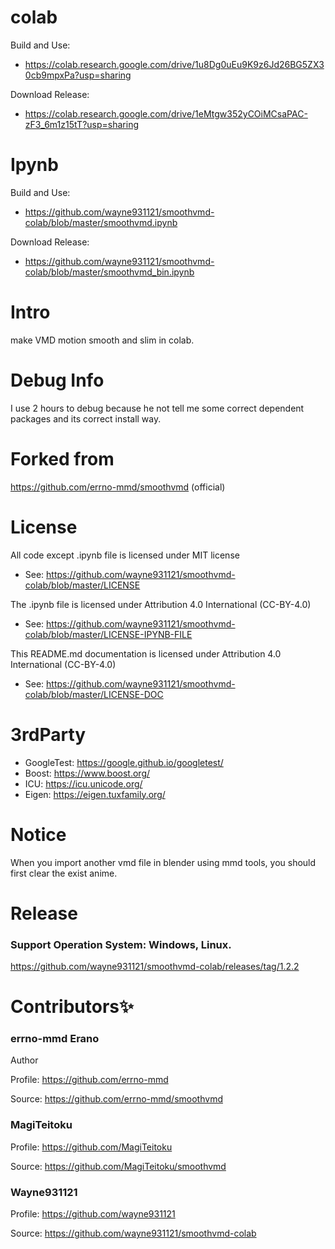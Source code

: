# colab

Build and Use:
- https://colab.research.google.com/drive/1u8Dg0uEu9K9z6Jd26BG5ZX30cb9mpxPa?usp=sharing

Download Release:
- https://colab.research.google.com/drive/1eMtgw352yCOiMCsaPAC-zF3_6m1z15tT?usp=sharing

# Ipynb

Build and Use:
- https://github.com/wayne931121/smoothvmd-colab/blob/master/smoothvmd.ipynb

Download Release:
- https://github.com/wayne931121/smoothvmd-colab/blob/master/smoothvmd_bin.ipynb

# Intro

make VMD motion smooth and slim in colab.

# Debug Info

I use 2 hours to debug because he not tell me some correct dependent packages and its correct install way.

# Forked from

https://github.com/errno-mmd/smoothvmd (official)

# License

All code except .ipynb file is licensed under MIT license
- See: https://github.com/wayne931121/smoothvmd-colab/blob/master/LICENSE

The .ipynb file is licensed under Attribution 4.0 International (CC-BY-4.0)
- See: https://github.com/wayne931121/smoothvmd-colab/blob/master/LICENSE-IPYNB-FILE

This README.md documentation is licensed under Attribution 4.0 International (CC-BY-4.0)
- See: https://github.com/wayne931121/smoothvmd-colab/blob/master/LICENSE-DOC

# 3rdParty

- GoogleTest: https://google.github.io/googletest/
- Boost: https://www.boost.org/
- ICU: https://icu.unicode.org/
- Eigen: https://eigen.tuxfamily.org/

# Notice

When you import another vmd file in blender using mmd tools, you should first clear the exist anime.

# Release
### Support Operation System: Windows, Linux.
https://github.com/wayne931121/smoothvmd-colab/releases/tag/1.2.2

# Contributors✨
### errno-mmd Erano

Author

Profile: https://github.com/errno-mmd

Source: https://github.com/errno-mmd/smoothvmd

### MagiTeitoku

Profile: https://github.com/MagiTeitoku

Source: https://github.com/MagiTeitoku/smoothvmd

### Wayne931121

Profile: https://github.com/wayne931121

Source: https://github.com/wayne931121/smoothvmd-colab

